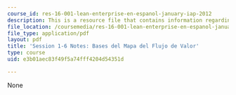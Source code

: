```yaml
---
course_id: res-16-001-lean-enterprise-en-espanol-january-iap-2012
description: This is a resource file that contains information regarding session 1-6.
file_location: /coursemedia/res-16-001-lean-enterprise-en-espanol-january-iap-2012/e3b01aec83f49f5a74fff4204d54351d_MITRES_16_001IAP12_1-6_Bas.pdf
file_type: application/pdf
layout: pdf
title: 'Session 1-6 Notes: Bases del Mapa del Flujo de Valor'
type: course
uid: e3b01aec83f49f5a74fff4204d54351d

---
```

None